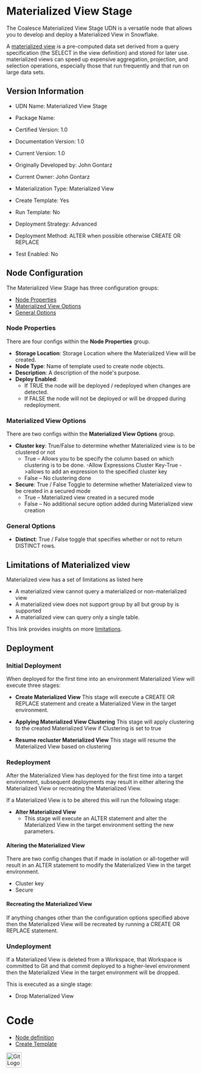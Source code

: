 # Materialized View Stage

The Coalesce Materialized View Stage UDN is a versatile node that allows you to develop and deploy a Materialized View in Snowflake.

A [materialized view](https://docs.snowflake.com/en/user-guide/views-materialized) is a pre-computed data set derived from a query specification (the SELECT in the view definition) and stored for later use. materialized views can speed up expensive aggregation, projection, and selection operations, especially those that run frequently and that run on large data sets.

## Version Information
 * UDN Name: Materialized View Stage
 * Package Name: 

 * Certified Version: 1.0
 * Documentation Version: 1.0
 * Current Version: 1.0
 * Originally Developed by: John Gontarz
 * Current Owner: John Gontarz
 * Materialization Type: Materialized View
 * Create Template: Yes
 * Run Template: No

 * Deployment Strategy: Advanced
 * Deployment Method: ALTER when possible otherwise CREATE OR REPLACE

 * Test Enabled: No

## Node Configuration
The Materialized View Stage has three configuration groups:

* [Node Properties](#node-properties)
* [Materialized View Options](#materialized-view-options)
* [General Options](#general-options)

### Node Properties
There are four configs within the **Node Properties** group.

* **Storage Location**: Storage Location where the Materialized View will be created.
* **Node Type**: Name of template used to create node objects.
* **Description**: A description of the node's purpose.
* **Deploy Enabled**:
  * If TRUE the node will be deployed / redeployed when changes are detected.
  * If FALSE the node will not be deployed or will be dropped during redeployment.

### Materialized View Options

There are two configs within the **Materialized View Options** group.

* **Cluster key**: True/False to determine whether Materialized view is to be clustered or not
    * True – Allows you to be specify the column based on which clustering is to be done.
           -Allow Expressions Cluster Key-True ->allows to add an expression to the specified cluster key
    * False – No clustering done
* **Secure**: True / False Toggle to determine whether Materialized view to be created in a secured mode
    * True – Materialized view created in a secured mode
    * False – No additional secure option added during Materialized view creation

### General Options

* **Distinct**: True / False toggle that specifies whether or not to return DISTINCT rows.
  
## Limitations of Materialized view

Materialized view has a set of limitations as listed here

* A materialized view cannot query a materialized or non-materialized view
* A materialized view does not support group by all but group by is supported
* A materialized view can query only a single table.

This link provides insights on more [limitations](https://docs.snowflake.com/en/user-guide/views-materialized#limitations-on-creating-materialized-views).

## Deployment

### Initial Deployment
When deployed for the first time into an environment Materialized View will execute three stages:

* **Create Materialized View**
This stage will execute a CREATE OR REPLACE statement and create a Materialized View in the target environment.

* **Applying Materialized View Clustering**
This stage will apply clustering to the created Materialized View if Clustering is set to true

* **Resume recluster Materialized View**
This stage will resume the Materialized View based on clustering

### Redeployment

After the Materialized View has deployed for the first time into a target environment, subsequent deployments may result in either altering the Materialized View or recreating the Materialized View.

If a Materialized View is to be altered this will run the following stage:

* **Alter Materialized View**
  * This stage will execute an ALTER statement and alter the Materialized View in the target environment setting the new parameters.
  
#### Altering the Materialized View
  
There are two config changes that if made in isolation or all-together will result in an ALTER statement to modify the Materialized View in the target environment.

* Cluster key
* Secure

#### Recreating the Materialized View

If anything changes other than the configuration options specified above then the Materialized View will be recreated by running a CREATE OR REPLACE statement.


### Undeployment

If a Materialized View is deleted from a Workspace, that Workspace is committed to Git and that commit deployed to a higher-level environment then the Materialized View in the target environment will be dropped.

This is executed as a single stage:

* Drop Materialized View

# Code

*  [Node definition](https://github.com/coalesceio/Materialized-View-Node/blob/main/nodeTypes/MaterializedViewStage-178/definition.yml)
*  [Create Template](https://github.com/coalesceio/Materialized-View-Node/blob/main/nodeTypes/MaterializedViewStage-178/create.sql.j2)

[<img src="https://github.com/coalesceio/Materialized-View-Node/assets/7216836/adc00d67-6a90-4bf9-b944-ba723cce461a" alt="Git Logo" height="40">](https://github.com/coalesceio/Materialized-View-Node)
